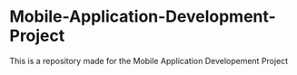 # Mobile-Application-Development-Project
This is a repository made for the Mobile Application Developement Project
